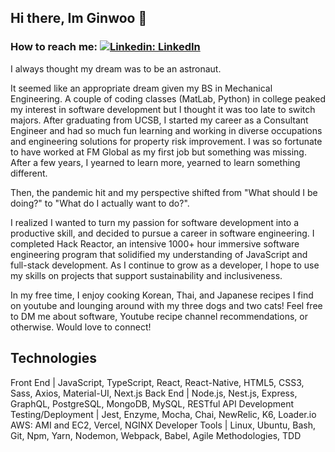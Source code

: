 ## Hi there, Im Ginwoo 👋

### How to reach me: [![Linkedin: LinkedIn](https://img.shields.io/badge/linkedin-%230077B5.svg?style=for-the-badge&logo=linkedin&logoColor=white&link=https://www.linkedin.com/in/caleb-kim0510/)](https://www.linkedin.com/in/ginwoopak/)

I always thought my dream was to be an astronaut. 

It seemed like an appropriate dream given my BS in Mechanical Engineering. A couple of coding classes (MatLab, Python) in college peaked my interest in software development but I thought it was too late to switch majors. After graduating from UCSB, I started my career as a Consultant Engineer and had so much fun learning and working in diverse occupations and engineering solutions for property risk improvement. I was so fortunate to have worked at FM Global as my first job but something was missing. After a few years, I yearned to learn more, yearned to learn something different. 

Then, the pandemic hit and my perspective shifted from "What should I be doing?" to "What do I actually want to do?". 

I realized I wanted to turn my passion for software development into a productive skill, and decided to pursue a career in software engineering. I completed Hack Reactor, an intensive 1000+ hour immersive software engineering program that solidified my understanding of JavaScript and full-stack development. As I continue to grow as a developer, I hope to use my skills on projects that support sustainability and inclusiveness.

In my free time, I enjoy cooking Korean, Thai, and Japanese recipes I find on youtube and lounging around with my three dogs and two cats! Feel free to DM me about software, Youtube recipe channel recommendations, or otherwise. Would love to connect!

## Technologies

Front End | JavaScript, TypeScript, React, React-Native, HTML5, CSS3, Sass, Axios, Material-UI, Next.js
Back End | Node.js, Nest.js, Express, GraphQL, PostgreSQL, MongoDB, MySQL, RESTful API Development
Testing/Deployment | Jest, Enzyme, Mocha, Chai, NewRelic, K6, Loader.io AWS: AMI and EC2, Vercel, NGINX
Developer Tools | Linux, Ubuntu, Bash, Git, Npm, Yarn, Nodemon, Webpack, Babel, Agile Methodologies, TDD
